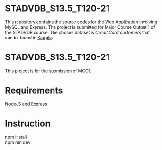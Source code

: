 # STADVDB_S13.5_T120-21
This repository contains the source codes for the Web Application involving MySQL and Express. The project is submitted for Major Course Output 1 of the STADVDB course. The chosen dataset is *Credit Card customers* that can be found in [Kaggle](https://www.kaggle.com/sakshigoyal7/credit-card-customers).

# 

# STADVDB_S13.5_T120-21
This project is for the submission of MCO1.
# Requirements
NodeJS and Express
# Instruction
npm install\
npm run dev

